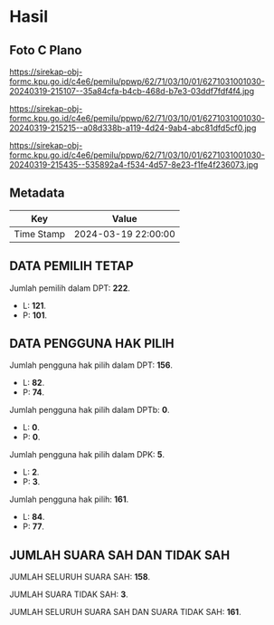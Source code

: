 # Hasil

## Foto C Plano

https://sirekap-obj-formc.kpu.go.id/c4e6/pemilu/ppwp/62/71/03/10/01/6271031001030-20240319-215107--35a84cfa-b4cb-468d-b7e3-03ddf7fdf4f4.jpg

https://sirekap-obj-formc.kpu.go.id/c4e6/pemilu/ppwp/62/71/03/10/01/6271031001030-20240319-215215--a08d338b-a119-4d24-9ab4-abc81dfd5cf0.jpg

https://sirekap-obj-formc.kpu.go.id/c4e6/pemilu/ppwp/62/71/03/10/01/6271031001030-20240319-215435--535892a4-f534-4d57-8e23-f1fe4f236073.jpg


## Metadata

| Key        | Value               |
| ---------- | ------------------- |
| Time Stamp | 2024-03-19 22:00:00 |


## DATA PEMILIH TETAP

Jumlah pemilih dalam DPT: **222**.
 * L: **121**.
 * P: **101**.

## DATA PENGGUNA HAK PILIH

Jumlah pengguna hak pilih dalam DPT: **156**.
 * L: **82**.
 * P: **74**.

Jumlah pengguna hak pilih dalam DPTb: **0**.
 * L: **0**.
 * P: **0**.

Jumlah pengguna hak pilih dalam DPK: **5**.
 * L: **2**.
 * P: **3**.

Jumlah pengguna hak pilih: **161**.
 * L: **84**.
 * P: **77**.

## JUMLAH SUARA SAH DAN TIDAK SAH

JUMLAH SELURUH SUARA SAH: **158**.

JUMLAH SUARA TIDAK SAH: **3**.

JUMLAH SELURUH SUARA SAH DAN SUARA TIDAK SAH: **161**.



